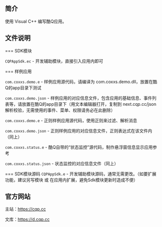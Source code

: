 简介
----
使用 Visual C++ 编写酷Q应用。

文件说明
--------

=== SDK模块

`CQPAppSdk.ec` - 开发辅助模块，直接引入应用内即可

=== 样例应用

`com.coxxs.demo.e` - 样例应用源代码，请编译为 com.coxxs.demo.dll，放置在酷Q的app目录下测试

`com.coxxs.demo.json`  - 样例应用的对应信息文件，包含应用的基础信息、事件列表等，请放置在酷Q的app目录下（用文本编辑器打开，复制到 next.cqp.cc/json 解析校验，无需使用的事件、菜单、权限请务必在此删除）

`com.coxxs.demo.e` - 正则样例应用源代码，使用正则来过滤、解析消息

`com.coxxs.demo.json` - 正则样例应用的对应信息文件，正则表达式在该文件内（同上）

`com.coxxs.status.e` - 酷Q自带的“状态监控”源代码，制作悬浮窗信息显示应用参考

`com.coxxs.status.json` - 状态监控的对应信息文件（同上）

=== SDK模块源码
`CQPAppSdk.e` - 开发辅助模块源码，通常无需更改。（如要扩展功能，建议另写模块 或 在应用内扩展，避免Sdk模块更新时造成不便）

官方网站
--------
主站：https://cqp.cc

文库：https://d.cqp.cc
